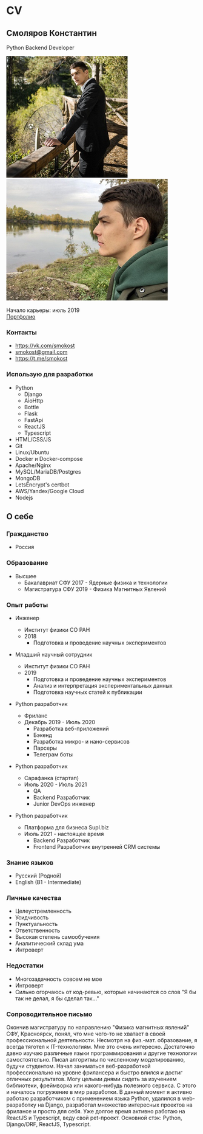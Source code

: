 # CV

## Смоляров Константин
Python Backend Developer

<p>
<img src="/files/f1.jpg" alt="photo">
<img src="/files/f2.jpg" alt="photo">
</p>

Начало карьеры: июль 2019  
[Портфолио](/portfolio)

### Контакты
* https://vk.com/smokost
* smokost@gmail.com
* https://t.me/smokost

### Использую для разработки

* Python
    * Django
    * AioHttp
    * Bottle
    * Flask
    * FastApi
    * ReactJS
    * Typescript
* HTML/CSS/JS
* Git
* Linux/Ubuntu
* Docker и Docker-compose
* Apache/Nginx
* MySQL/MariaDB/Postgres
* MongoDB
* LetsEncrypt's certbot
* AWS/Yandex/Google Cloud
* Nodejs

## О себе

### Гражданство 

* Россия

### Образование 

* Высшее  
    * Бакалавриат СФУ 2017 - Ядерные физика и технологии
    * Магистратура СФУ 2019 - Физика Магнитных Явлений

### Опыт работы

* Инженер
    * Институт физики СО РАН
    * 2018
        * Подготовка и проведение научных экспериментов
    
* Младший научный сотрудник
    * Институт физики СО РАН
    * 2019
        * Подготовка и проведение научных экспериментов
        * Анализ и интерпретация экспериментальных данных
        * Подготовка научных статей к публикации
    
* Python разработчик 
    * Фриланс  
    * Декабрь 2019 - Июль 2020
        * Разработка веб-приложений
        * Бэкенд
        * Разработка микро- и нано-сервисов
        * Парсеры
        * Телеграм боты
    
* Python разработчик 
    * Сарафанка (стартап)
    * Июль 2020 - Июль 2021
        * QA
        * Backend Разработчик
        * Junior DevOps инженер

* Python разработчик
    * Платформа для бизнеса Supl.biz
    * Июль 2021 - настоящее время
        * Backend Разработчик
        * Frontend Разработчик внутренней CRM системы

### Знание языков

* Русский (Родной)
* English (B1 - Intermediate)

### Личные качества

* Целеустремленность
* Усидчивость
* Пунктуальность
* Ответственность
* Высокая степень самообучения
* Аналитический склад ума
* Интроверт

### Недостатки

* Многозадачность совсем не мое
* Интроверт
* Сильно огорчаюсь от код-ревью, которые начинаются со слов "Я бы так не делал, я бы сделал так..."


### Сопроводительное письмо

Окончив магистратуру по направлению "Физика магнитных явлений" СФУ, Красноярск, понял, что мне чего-то не хватает в своей профессиональной деятельности. Несмотря на физ.-мат. образование, я всегда тяготел к IT-технологиям. Мне это очень интересно. Достаточно давно изучаю различные языки программирования и другие технологии самостоятельно. Писал алгоритмы по численному моделированию, будучи студентом. Начал заниматься веб-разработкой профессионально на уровне фрилансера и быстро влился и достиг отличных результатов. Могу целыми днями сидеть за изучением библиотеки, фреймворка или какого-нибудь полезного сервиса. С этого и началось погружение в мир разработки. В данный момент я активно работаю разработчиком с применением языка Python, удалился в web-разработку на Django, разработал множество интересных проектов на фрилансе и просто для себя. Уже долгое время активно работаю на ReactJS и Typescript, веду свой pet-проект. Основной стэк: Python, Django/DRF, ReactJS, Typescript.
 
